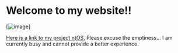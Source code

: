 # Welcome to my website!!
[![image](https://user-images.githubusercontent.com/66440439/113936841-4aee2b80-97f0-11eb-93f8-384a4da34311.png)]

[Here is a link to my project ntOS.](ntos1-0)
Please excuse the emptiness... I am currently busy and cannot provide a better experience.
